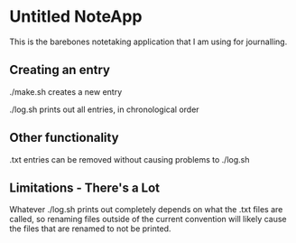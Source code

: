 # Untitled NoteApp
This is the barebones notetaking application that I am using for journalling.

## Creating an entry

./make.sh creates a new entry

./log.sh prints out all entries, in chronological order 

## Other functionality

.txt entries can be removed without causing problems to ./log.sh

## Limitations - There's a Lot
Whatever ./log.sh prints out completely depends on what the .txt files are called, so renaming files outside of the current convention will likely cause the files that are renamed to not be printed.